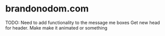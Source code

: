 # brandonodom.com

TODO:
Need to add functionality to the message me boxes
Get new head for header. Make make it animated or something
